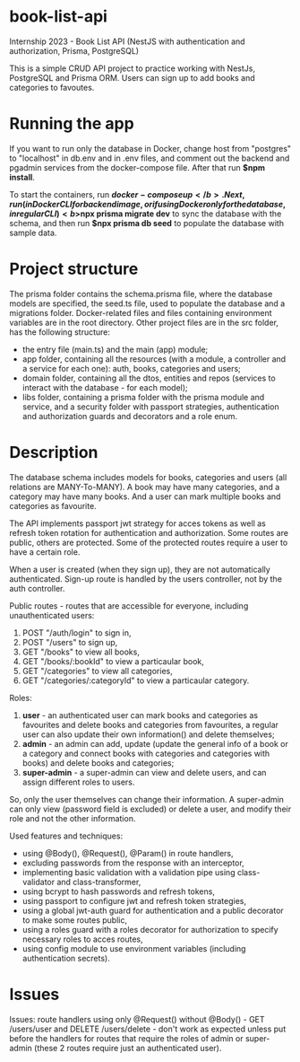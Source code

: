 # book-list-api
Internship 2023 - Book List API (NestJS with authentication and authorization, Prisma, PostgreSQL)

This is a simple CRUD API project to practice working with NestJs, PostgreSQL and Prisma ORM. Users can sign up to add books and categories to favoutes.

# Running the app

If you want to run only the database in Docker, change host from "postgres" to "localhost" in db.env and in .env files, and comment out the backend and pgadmin services from the docker-compose file. After that run <b>$npm install</b>.

To start the containers, run <b>$docker-compose up</b>. Next, run (in Docker CLI for backend image, or if using Docker only for the database, in regular CLI) <b>$npx prisma migrate dev</b> to sync the database with the schema, and then run <b>$npx prisma db seed</b> to populate the database with sample data.

# Project structure

The prisma folder contains the schema.prisma file, where the database models are specified, the seed.ts file, used to populate the database and a migrations folder. Docker-related files and files containing environment variables are in the root directory. Other project files are in the src folder, has the following structure:
- the entry file (main.ts) and the main (app) module;
- app folder, containing all the resources (with a module, a controller and a service for each one): auth, books, categories and users;
- domain folder, containing all the dtos, entities and repos (services to interact with the database - for each model);
- libs folder, containing a prisma folder with the prisma module and service, and a security folder with passport strategies, authentication and authorization guards and decorators and a role enum. 

# Description

The database schema includes models for books, categories and users (all relations are MANY-To-MANY). A book may have many categories, and a category may have many books. And a user can mark multiple books and categories as favourite. 

The API implements passport jwt strategy for acces tokens as well as refresh token rotation for authentication and authorization. Some routes are public, others are protected. Some of the protected routes require a user to have a certain role. 

When a user is created (when they sign up), they are not automatically authenticated. Sign-up route is handled by the users controller, not by the auth controller.

Public routes - routes that are accessible for everyone, including unauthenticated users:
1. POST "/auth/login" to sign in, 
2. POST "/users" to sign up, 
3. GET "/books" to view all books,
4. GET "/books/:bookId" to view a particaular book,
5. GET "/categories" to view all categories,
6. GET "/categories/:categoryId" to view a particaular category.

Roles:
1. <b>user</b> - an authenticated user can mark books and categories as favourites and delete books and categories from favourites, a regular user can also update their own information() and delete themselves;
2. <b>admin</b> - an admin can add, update (update the general info of a book or a category and connect books with categories and categories with books) and delete books and categories;
3. <b>super-admin</b> - a super-admin can view and delete users, and can assign different roles to users.

So, only the user themselves can change their information. A super-admin can only view (password field is excluded) or delete a user, and modify their role and not the other information.

Used features and techniques:
- using @Body(), @Request(), @Param() in route handlers,
- excluding passwords from the response with an interceptor,
- implementing basic validation with a validation pipe using class-validator and class-transformer,
- using bcrypt to hash passwords and refresh tokens,
- using passport to configure jwt and refresh token strategies,
- using a global jwt-auth guard for authentication and a public decorator to make some routes public,
- using a roles guard with a roles decorator for authorization to specify necessary roles to acces routes,
- using config module to use environment variables (including authentication secrets).

# Issues

Issues: route handlers using only @Request() without @Body() - GET /users/user and DELETE /users/delete - don't work as expected unless put before the handlers for routes that require the roles of admin or super-admin (these 2 routes require just an authenticated user).